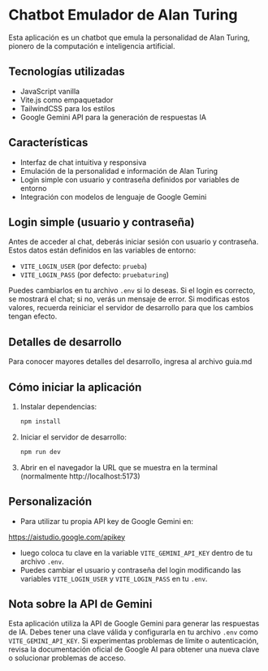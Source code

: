 # Chatbot Emulador de Alan Turing

Esta aplicación es un chatbot que emula la personalidad de Alan Turing, pionero de la computación e inteligencia artificial. 

## Tecnologías utilizadas

- JavaScript vanilla
- Vite.js como empaquetador
- TailwindCSS para los estilos
- Google Gemini API para la generación de respuestas IA

## Características

- Interfaz de chat intuitiva y responsiva
- Emulación de la personalidad e información de Alan Turing
- Login simple con usuario y contraseña definidos por variables de entorno
- Integración con modelos de lenguaje de Google Gemini

## Login simple (usuario y contraseña)

Antes de acceder al chat, deberás iniciar sesión con usuario y contraseña. Estos datos están definidos en las variables de entorno:

- `VITE_LOGIN_USER` (por defecto: `prueba`)
- `VITE_LOGIN_PASS` (por defecto: `pruebaturing`)

Puedes cambiarlos en tu archivo `.env` si lo deseas. Si el login es correcto, se mostrará el chat; si no, verás un mensaje de error. Si modificas estos valores, recuerda reiniciar el servidor de desarrollo para que los cambios tengan efecto.

## Detalles de desarrollo

Para conocer mayores detalles del desarrollo, ingresa al archivo guia.md

## Cómo iniciar la aplicación

1. Instalar dependencias:
   ```bash
   npm install
   ```

2. Iniciar el servidor de desarrollo:
   ```bash
   npm run dev
   ```

3. Abrir en el navegador la URL que se muestra en la terminal (normalmente http://localhost:5173)

## Personalización

- Para utilizar tu propia API key de Google Gemini en:

https://aistudio.google.com/apikey

- luego coloca tu clave en la variable `VITE_GEMINI_API_KEY` dentro de tu archivo `.env`.
- Puedes cambiar el usuario y contraseña del login modificando las variables `VITE_LOGIN_USER` y `VITE_LOGIN_PASS` en tu `.env`.

## Nota sobre la API de Gemini

Esta aplicación utiliza la API de Google Gemini para generar las respuestas de IA. Debes tener una clave válida y configurarla en tu archivo `.env` como `VITE_GEMINI_API_KEY`. Si experimentas problemas de límite o autenticación, revisa la documentación oficial de Google AI para obtener una nueva clave o solucionar problemas de acceso.
